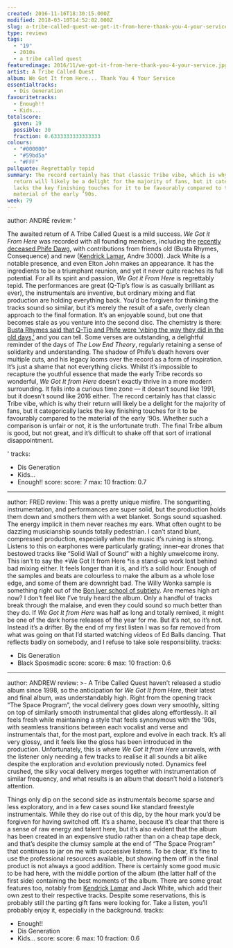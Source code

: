```yaml
---
created: 2016-11-16T18:30:15.000Z
modified: 2018-03-10T14:52:02.000Z
slug: a-tribe-called-quest-we-got-it-from-here-thank-you-4-your-service
type: reviews
tags:
  - "19"
  - 2010s
  - a tribe called quest
featuredimage: 2016/11/we-got-it-from-here-thank-you-4-your-service.jpg
artist: A Tribe Called Quest
album: We Got It from Here... Thank You 4 Your Service
essentialtracks:
  - Dis Generation
favouritetracks:
  - Enough!!
  - Kids...
totalscore:
  given: 19
  possible: 30
  fraction: 0.6333333333333333
colours:
  - "#000000"
  - "#59bd5a"
  - "#FFF"
pullquote: Regrettably tepid
summary: The record certainly has that classic Tribe vibe, which is why their
  return will likely be a delight for the majority of fans, but it categorically
  lacks the key finishing touches for it to be favourably compared to the
  material of the early ’90s.
week: 79
---
```

author: ANDRÉ
review: '<div class="_d97"><p>The awaited return of A Tribe Called Quest is a
  mild success. <em>We Got it From Here</em> was recorded with all founding
  members, including the <a
  href="http://www.rollingstone.com/music/news/a-tribe-called-quests-phife-dawg-dead-at-45-20160323"
  target="_blank" rel="noopener">recently deceased Phife Dawg</a>, with
  contributions from friends old (Busta Rhymes, Consequence) and new (<a
  href="https://audioxide.com/reviews/kendrick-lamar-damn/" target="_blank"
  rel="noopener">Kendrick Lamar</a>, Andre 3000). Jack White is a notable
  presence, and even Elton John makes an appearance. It has the ingredients to
  be a triumphant reunion, and yet it never quite reaches its full potential.
  For all its spirit and passion, <em>We Got it From Here</em> is regrettably
  tepid. The performances are great (Q-Tip’s flow is as casually brilliant as
  ever), the instrumentals are inventive, but ordinary mixing and flat
  production are holding everything back. You’d be forgiven for thinking the
  tracks sound so similar, but it’s merely the result of a safe, overly clean
  approach to the final formation. It’s an enjoyable sound, but one that becomes
  stale as you venture into the second disc. The chemistry is there: <a
  href="http://www.nytimes.com/2016/11/06/arts/music/a-tribe-called-quest-new-album-interview.html?smid=pl-share&amp;_r=1"
  target="_blank" rel="noopener">Busta Rhymes said that Q-Tip and Phife were
  ‘vibing the way they did in the old days,’</a>&nbsp;and you can tell. Some
  verses are outstanding, a delightful reminder of the days of <em>The Low End
  Theory</em>, regularly retaining a sense of solidarity and understanding. The
  shadow of Phife’s death hovers over multiple cuts, and his legacy looms over
  the record as a form of inspiration. It’s just a shame that not everything
  clicks. Whilst it’s impossible to recapture the youthful essence that made the
  early Tribe records so wonderful, <em>We Got It from Here</em> doesn’t exactly
  thrive in a more modern surrounding. It falls into a curious time zone — it
  doesn’t sound like 1991, but it doesn’t sound like 2016 either. The record
  certainly has that classic Tribe vibe, which is why their return will likely
  be a delight for the majority of fans, but it categorically lacks the key
  finishing touches for it to be favourably compared to the material of the
  early ’90s. Whether such a comparison is unfair or not, it is the unfortunate
  truth. The final Tribe album is good, but not great, and it’s difficult to
  shake off that sort of irrational disappointment.</p></div>'
tracks:
  - Dis Generation
  - ­Kids…
  - ­Enough!!
score:
  score: 7
  max: 10
  fraction: 0.7
---
author: FRED
review: This was a pretty unique misfire. The songwriting, instrumentation, and
  performances are super solid, but the production holds them down and smothers
  them with a wet blanket. Songs sound squashed. The energy implicit in them
  never reaches my ears. What often ought to be dazzling musicianship sounds
  totally pedestrian. I can’t stand blunt, compressed production, especially
  when the music it’s ruining is strong. Listens to this on earphones were
  particularly grating; inner-ear drones that bestowed tracks like “Solid Wall
  of Sound” with a highly unwelcome irony. This isn’t to say the *We Got It from
  Here *is a stand-up work lost behind bad mixing either. It feels longer than
  it is, and it’s a solid hour. Enough of the samples and beats are colourless
  to make the album as a whole lose edge, and some of them are downright bad.
  The Willy Wonka sample is something right out of the [Bon Iver school of
  subtlety](<https://audioxide.com/reviews/bon-iver-22-a-million/>). Are memes
  high art now? I don’t feel like I’ve truly heard the album. Only a handful of
  tracks break through the malaise, and even they could sound so much better
  than they do. If *We Got It from Here* was half as long and totally remixed,
  it might be one of the dark horse releases of the year for me. But it’s not,
  so it’s not. Instead it’s a drifter. By the end of my first listen I was so
  far removed from what was going on that I’d started watching videos of Ed
  Balls dancing. That reflects badly on somebody, and I refuse to take sole
  responsibility.
tracks:
  - Dis Generation
  - ­Black Sposmadic
score:
  score: 6
  max: 10
  fraction: 0.6
---
author: ANDREW
review: >-
  A Tribe Called Quest haven’t released a studio album since 1998, so the
  anticipation for *We Got It from Here*, their latest and final album, was
  understandably high. Right from the opening track “The Space Program”, the
  vocal delivery goes down very smoothly, sitting on top of similarly smooth
  instrumental that glides along effortlessly. It all feels fresh while
  maintaining a style that feels synonymous with the ’90s, with seamless
  transitions between each vocalist and verse and instrumentals that, for the
  most part, explore and evolve in each track. It’s all very glossy, and it
  feels like the gloss has been introduced in the production. Unfortunately,
  this is where *We Got It from Here* unravels, with the listener only needing a
  few tracks to realise it all sounds a bit alike despite the exploration and
  evolution previously noted. Dynamics feel crushed, the silky vocal delivery
  merges together with instrumentation of similar frequency, and what results is
  an album that doesn’t hold a listener’s attention.

  Things only dip on the second side as instrumentals become sparse and less exploratory, and in a few cases sound like standard freestyle instrumentals. While they do rise out of this dip, by the hour mark you’d be forgiven for having switched off. It’s a shame, because it’s clear that there is a sense of raw energy and talent here, but it’s also evident that the album has been created in an expensive studio rather than on a cheap tape deck, and that’s despite the clumsy sample at the end of “The Space Program” that continues to jar on me with successive listens. To be clear, it’s fine to use the professional resources available, but showing them off in the final product is not always a good addition. There is certainly some good music to be had here, with the middle portion of the album (the latter half of the first side) containing the best moments of the album. There are some great features too, notably from [Kendrick Lamar](<https://audioxide.com/reviews/kendrick-lamar-untitled-unmastered/>) and Jack White, which add their own zest to their respective tracks. Despite some reservations, this is probably still the parting gift fans were looking for. Take a listen, you’ll probably enjoy it, especially in the background.
tracks:
  - Enough!!
  - ­Dis Generation
  - ­Kids…
score:
  score: 6
  max: 10
  fraction: 0.6
